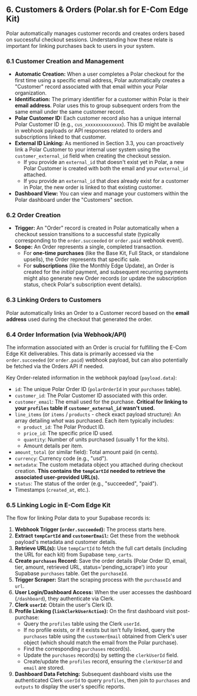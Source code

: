 ## 6. Customers & Orders (Polar.sh for E-Com Edge Kit)

Polar automatically manages customer records and creates orders based on successful checkout sessions. Understanding how these relate is important for linking purchases back to users in your system.

### 6.1 Customer Creation and Management

*   **Automatic Creation:** When a user completes a Polar checkout for the first time using a specific email address, Polar automatically creates a "Customer" record associated with that email within your Polar organization.
*   **Identification:** The primary identifier for a customer within Polar is their **email address**. Polar uses this to group subsequent orders from the same email under the same customer record.
*   **Polar Customer ID:** Each customer record also has a unique internal Polar Customer ID (e.g., `cus_xxxxxxxxxxxxxx`). This ID might be available in webhook payloads or API responses related to orders and subscriptions linked to that customer.
*   **External ID Linking:** As mentioned in Section 3.3, you can proactively link a Polar Customer to your internal user system using the `customer_external_id` field when creating the checkout session.
    *   If you provide an `external_id` that doesn't exist yet in Polar, a new Polar Customer is created with both the email and your `external_id` attached.
    *   If you provide an `external_id` that *does* already exist for a customer in Polar, the new order is linked to that existing customer.
*   **Dashboard View:** You can view and manage your customers within the Polar dashboard under the "Customers" section.

### 6.2 Order Creation

*   **Trigger:** An "Order" record is created in Polar automatically when a checkout session transitions to a successful state (typically corresponding to the `order.succeeded` or `order.paid` webhook event).
*   **Scope:** An Order represents a single, completed transaction.
    *   For **one-time purchases** (like the Base Kit, Full Stack, or standalone upsells), the Order represents that specific sale.
    *   For **subscriptions** (like the Monthly Edge Update), an Order is created for the *initial* payment, and subsequent recurring payments might also generate new Order records (or update the subscription status, check Polar's subscription event details).

### 6.3 Linking Orders to Customers

Polar automatically links an Order to a Customer record based on the **email address** used during the checkout that generated the order.

### 6.4 Order Information (via Webhook/API)

The information associated with an Order is crucial for fulfilling the E-Com Edge Kit deliverables. This data is primarily accessed via the `order.succeeded` (or `order.paid`) webhook payload, but can also potentially be fetched via the Orders API if needed.

Key Order-related information in the webhook payload (`payload.data`):

*   `id`: The unique Polar Order ID (`polarOrderId` in your `purchases` table).
*   `customer_id`: The Polar Customer ID associated with this order.
*   `customer_email`: The email used for the purchase. **Critical for linking to your `profiles` table if `customer_external_id` wasn't used.**
*   `line_items` (or `items` / `products` - check exact payload structure): An array detailing *what* was purchased. Each item typically includes:
    *   `product_id`: The Polar Product ID.
    *   `price_id`: The specific price ID used.
    *   `quantity`: Number of units purchased (usually 1 for the kits).
    *   Amount details per item.
*   `amount_total` (or similar field): Total amount paid (in cents).
*   `currency`: Currency code (e.g., "usd").
*   `metadata`: The custom metadata object you attached during checkout creation. **This contains the `tempCartId` needed to retrieve the associated user-provided URL(s).**
*   `status`: The status of the order (e.g., "succeeded", "paid").
*   Timestamps (`created_at`, etc.).

### 6.5 Linking Logic in E-Com Edge Kit

The flow for linking Polar data to your Supabase records is:

1.  **Webhook Trigger (`order.succeeded`):** The process starts here.
2.  **Extract `tempCartId` and `customerEmail`:** Get these from the webhook payload's metadata and customer details.
3.  **Retrieve URL(s):** Use `tempCartId` to fetch the full cart details (including the URL for each kit) from Supabase `temp_carts`.
4.  **Create `purchases` Record:** Save the order details (Polar Order ID, email, tier, amount, retrieved URL, status='pending_scrape') into your Supabase `purchases` table. Get the `purchaseId`.
5.  **Trigger Scraper:** Start the scraping process with the `purchaseId` and `url`.
6.  **User Login/Dashboard Access:** When the user accesses the dashboard (`/dashboard`), they authenticate via Clerk.
7.  **Clerk `userId`:** Obtain the user's Clerk ID.
8.  **Profile Linking (`linkClerkUserAction`):** On the first dashboard visit post-purchase:
    *   Query the `profiles` table using the Clerk `userId`.
    *   If no profile exists, or if it exists but isn't fully linked, query the `purchases` table using the `customerEmail` obtained from Clerk's user object (which should match the email from the Polar purchase).
    *   Find the corresponding `purchases` record(s).
    *   Update the `purchases` record(s) by setting the `clerkUserId` field.
    *   Create/update the `profiles` record, ensuring the `clerkUserId` and `email` are stored.
9.  **Dashboard Data Fetching:** Subsequent dashboard visits use the authenticated Clerk `userId` to query `profiles`, then join to `purchases` and `outputs` to display the user's specific reports.
